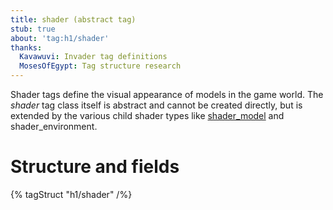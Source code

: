 ```yaml
---
title: shader (abstract tag)
stub: true
about: 'tag:h1/shader'
thanks:
  Kavawuvi: Invader tag definitions
  MosesOfEgypt: Tag structure research
---
```

Shader tags define the visual appearance of models in the game world. The _shader_ tag class itself is abstract and cannot be created directly, but is extended by the various child shader types like [shader_model](~) and shader_environment.

# Structure and fields

{% tagStruct "h1/shader" /%}
